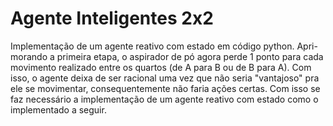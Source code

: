# Agente Inteligentes 2x2
Implementação de um agente reativo com estado em código python. Apri- morando a primeira etapa, o aspirador de pó agora perde 1 ponto para cada movimento realizado entre os quartos (de A para B ou de B para A). Com isso, o agente deixa de ser racional uma vez que não seria "vantajoso" pra ele se movimentar, consequentemente não faria ações certas. Com isso se faz necessário a implementação de um agente reativo com estado como o implementado a seguir.
